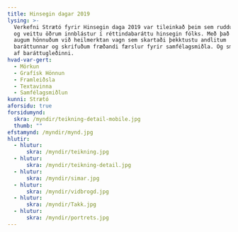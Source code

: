 ```yaml
---
title: Hinsegin dagar 2019
lysing: >-
  Verkefni Strætó fyrir Hinsegin daga 2019 var tileinkað þeim sem ruddu brautina
  og veittu öðrum innblástur í réttindabaráttu hinsegin fólks. Með það fyrir
  augum hönnuðum við heilmerktan vagn sem skartaði þekktustu andlitum
  baráttunnar og skrifuðum fræðandi færslur fyrir samfélagsmiðla. Og smituðumst
  af baráttugleðinni.
hvad-var-gert:
  - Mörkun
  - Grafísk Hönnun
  - Framleiðsla
  - Textavinna
  - Samfélagsmiðlun
kunni: Strætó
aforsidu: true
forsidumynd: 
  skra: /myndir/teikning-detail-mobile.jpg
  thumb: ""
efstamynd: /myndir/mynd.jpg
hlutir:
  - hlutur: 
      skra: /myndir/teikning.jpg
  - hlutur: 
      skra: /myndir/teikning-detail.jpg
  - hlutur: 
      skra: /myndir/simar.jpg
  - hlutur: 
      skra: /myndir/vidbrogd.jpg
  - hlutur: 
      skra: /myndir/Takk.jpg
  - hlutur: 
      skra: /myndir/portrets.jpg
---
```


